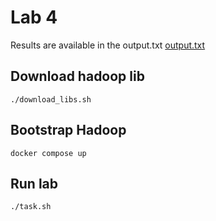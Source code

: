 # Lab 4

Results are available in the output.txt [output.txt](output.txt)

## Download hadoop lib

```
./download_libs.sh
```

## Bootstrap Hadoop

```
docker compose up
```

## Run lab

```
./task.sh
```
